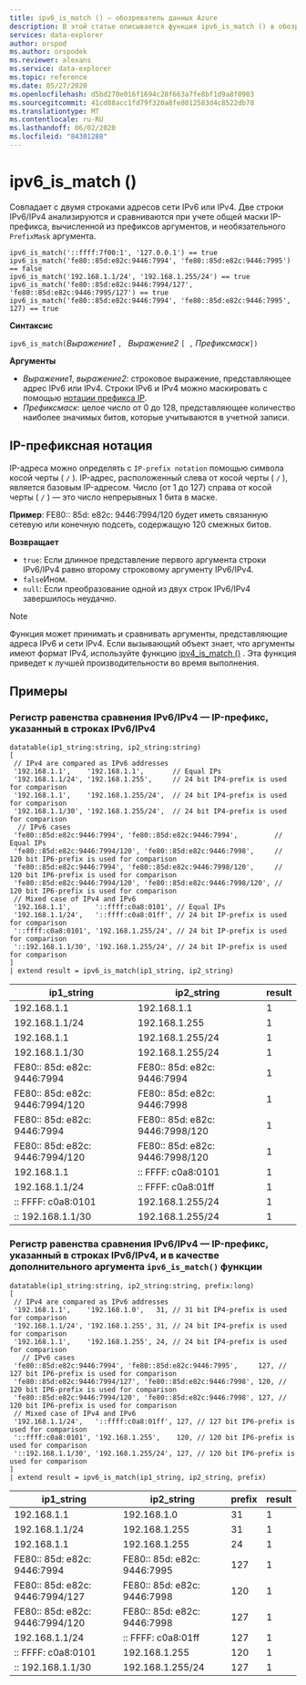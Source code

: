```yaml
---
title: ipv6_is_match () — обозреватель данных Azure
description: В этой статье описывается функция ipv6_is_match () в обозреватель данных Azure.
services: data-explorer
author: orspod
ms.author: orspodek
ms.reviewer: alexans
ms.service: data-explorer
ms.topic: reference
ms.date: 05/27/2020
ms.openlocfilehash: d5bd270e016f1694c28f663a7fe8bf1d9a8f0903
ms.sourcegitcommit: 41cd88acc1fd79f320a8fe8012583d4c8522db78
ms.translationtype: MT
ms.contentlocale: ru-RU
ms.lasthandoff: 06/02/2020
ms.locfileid: "84301288"
---
```

# <a name="ipv6_is_match"></a>ipv6_is_match ()

Совпадает с двумя строками адресов сети IPv6 или IPv4. Две строки IPv6/IPv4 анализируются и сравниваются при учете общей маски IP-префикса, вычисленной из префиксов аргументов, и необязательного `PrefixMask` аргумента.

```kusto
ipv6_is_match('::ffff:7f00:1', '127.0.0.1') == true
ipv6_is_match('fe80::85d:e82c:9446:7994', 'fe80::85d:e82c:9446:7995') == false
ipv6_is_match('192.168.1.1/24', '192.168.1.255/24') == true
ipv6_is_match('fe80::85d:e82c:9446:7994/127', 'fe80::85d:e82c:9446:7995/127') == true
ipv6_is_match('fe80::85d:e82c:9446:7994', 'fe80::85d:e82c:9446:7995', 127) == true
```

**Синтаксис**

`ipv6_is_match(`*Выражение1* `, ` *Выражение2* `[ ,` *Префиксмаск*`])`

**Аргументы**

* *Выражение1*, *выражение2*: строковое выражение, представляющее адрес IPv6 или IPv4. Строки IPv6 и IPv4 можно маскировать с помощью [нотации префикса IP](#ip-prefix-notation).
* *Префиксмаск*: целое число от 0 до 128, представляющее количество наиболее значимых битов, которые учитываются в учетной записи.

## <a name="ip-prefix-notation"></a>IP-префиксная нотация
 
IP-адреса можно определять с `IP-prefix notation` помощью символа косой черты ( `/` ).
IP-адрес, расположенный слева от косой черты ( `/` ), является базовым IP-адресом. Число (от 1 до 127) справа от косой черты ( `/` ) — это число непрерывных 1 бита в маске. 

**Пример**: FE80:: 85d: e82c: 9446:7994/120 будет иметь связанную сетевую или конечную подсеть, содержащую 120 смежных битов.

**Возвращает**

* `true`: Если длинное представление первого аргумента строки IPv6/IPv4 равно второму строковому аргументу IPv6/IPv4.
* `false`Ином.
* `null`: Если преобразование одной из двух строк IPv6/IPv4 завершилось неудачно.

> [!Note]
> Функция может принимать и сравнивать аргументы, представляющие адреса IPv6 и сети IPv4. Если вызывающий объект знает, что аргументы имеют формат IPv4, используйте функцию [ipv4_is_match ()](./ipv4-is-matchfunction.md) . Эта функция приведет к лучшей производительности во время выполнения.

## <a name="examples"></a>Примеры

### <a name="ipv6ipv4-comparison-equality-case---ip-prefix-notation-specified-inside-the-ipv6ipv4-strings"></a>Регистр равенства сравнения IPv6/IPv4 — IP-префикс, указанный в строках IPv6/IPv4

<!-- csl: https://help.kusto.windows.net/Samples -->
```kusto
datatable(ip1_string:string, ip2_string:string)
[
 // IPv4 are compared as IPv6 addresses
 '192.168.1.1',    '192.168.1.1',       // Equal IPs
 '192.168.1.1/24', '192.168.1.255',     // 24 bit IP4-prefix is used for comparison
 '192.168.1.1',    '192.168.1.255/24',  // 24 bit IP4-prefix is used for comparison
 '192.168.1.1/30', '192.168.1.255/24',  // 24 bit IP4-prefix is used for comparison
  // IPv6 cases
 'fe80::85d:e82c:9446:7994', 'fe80::85d:e82c:9446:7994',         // Equal IPs
 'fe80::85d:e82c:9446:7994/120', 'fe80::85d:e82c:9446:7998',     // 120 bit IP6-prefix is used for comparison
 'fe80::85d:e82c:9446:7994', 'fe80::85d:e82c:9446:7998/120',     // 120 bit IP6-prefix is used for comparison
 'fe80::85d:e82c:9446:7994/120', 'fe80::85d:e82c:9446:7998/120', // 120 bit IP6-prefix is used for comparison
 // Mixed case of IPv4 and IPv6
 '192.168.1.1',      '::ffff:c0a8:0101', // Equal IPs
 '192.168.1.1/24',   '::ffff:c0a8:01ff', // 24 bit IP-prefix is used for comparison
 '::ffff:c0a8:0101', '192.168.1.255/24', // 24 bit IP-prefix is used for comparison
 '::192.168.1.1/30', '192.168.1.255/24', // 24 bit IP-prefix is used for comparison
]
| extend result = ipv6_is_match(ip1_string, ip2_string)
```

|ip1_string|ip2_string|result|
|---|---|---|
|192.168.1.1|192.168.1.1|1|
|192.168.1.1/24|192.168.1.255|1|
|192.168.1.1|192.168.1.255/24|1|
|192.168.1.1/30|192.168.1.255/24|1|
|FE80:: 85d: e82c: 9446:7994|FE80:: 85d: e82c: 9446:7994|1|
|FE80:: 85d: e82c: 9446:7994/120|FE80:: 85d: e82c: 9446:7998|1|
|FE80:: 85d: e82c: 9446:7994|FE80:: 85d: e82c: 9446:7998/120|1|
|FE80:: 85d: e82c: 9446:7994/120|FE80:: 85d: e82c: 9446:7998/120|1|
|192.168.1.1|:: FFFF: c0a8:0101|1|
|192.168.1.1/24|:: FFFF: c0a8:01ff|1|
|:: FFFF: c0a8:0101|192.168.1.255/24|1|
|:: 192.168.1.1/30|192.168.1.255/24|1|


### <a name="ipv6ipv4-comparison-equality-case--ip-prefix-notation-specified-inside-the-ipv6ipv4-strings-and-as-additional-argument-of-the-ipv6_is_match-function"></a>Регистр равенства сравнения IPv6/IPv4 — IP-префикс, указанный в строках IPv6/IPv4, и в качестве дополнительного аргумента `ipv6_is_match()` функции

<!-- csl: https://help.kusto.windows.net/Samples -->
```kusto
datatable(ip1_string:string, ip2_string:string, prefix:long)
[
 // IPv4 are compared as IPv6 addresses 
 '192.168.1.1',    '192.168.1.0',   31, // 31 bit IP4-prefix is used for comparison
 '192.168.1.1/24', '192.168.1.255', 31, // 24 bit IP4-prefix is used for comparison
 '192.168.1.1',    '192.168.1.255', 24, // 24 bit IP4-prefix is used for comparison
   // IPv6 cases
 'fe80::85d:e82c:9446:7994', 'fe80::85d:e82c:9446:7995',     127, // 127 bit IP6-prefix is used for comparison
 'fe80::85d:e82c:9446:7994/127', 'fe80::85d:e82c:9446:7998', 120, // 120 bit IP6-prefix is used for comparison
 'fe80::85d:e82c:9446:7994/120', 'fe80::85d:e82c:9446:7998', 127, // 120 bit IP6-prefix is used for comparison
 // Mixed case of IPv4 and IPv6
 '192.168.1.1/24',   '::ffff:c0a8:01ff', 127, // 127 bit IP6-prefix is used for comparison
 '::ffff:c0a8:0101', '192.168.1.255',    120, // 120 bit IP6-prefix is used for comparison
 '::192.168.1.1/30', '192.168.1.255/24', 127, // 120 bit IP6-prefix is used for comparison
]
| extend result = ipv6_is_match(ip1_string, ip2_string, prefix)
```

|ip1_string|ip2_string|prefix|result|
|---|---|---|---|
|192.168.1.1|192.168.1.0|31|1|
|192.168.1.1/24|192.168.1.255|31|1|
|192.168.1.1|192.168.1.255|24|1|
|FE80:: 85d: e82c: 9446:7994|FE80:: 85d: e82c: 9446:7995|127|1|
|FE80:: 85d: e82c: 9446:7994/127|FE80:: 85d: e82c: 9446:7998|120|1|
|FE80:: 85d: e82c: 9446:7994/120|FE80:: 85d: e82c: 9446:7998|127|1|
|192.168.1.1/24|:: FFFF: c0a8:01ff|127|1|
|:: FFFF: c0a8:0101|192.168.1.255|120|1|
|:: 192.168.1.1/30|192.168.1.255/24|127|1|
